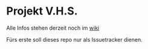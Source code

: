 Projekt V.H.S.
==============

Alle Infos stehen derzeit noch im [wiki][vhs-wiki]

Fürs erste soll dieses repo nur als Issuetracker dienen. 

[vhs-wiki]: https://wiki.raumzeitlabor.de/wiki/VHS
